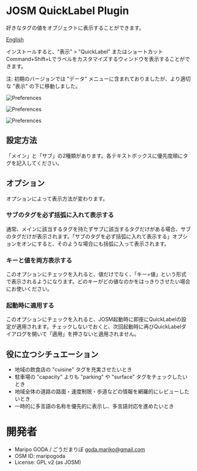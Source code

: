 # JOSM QuickLabel Plugin

好きなタグの値をオブジェクトに表示することができます。

[English](https://github.com/maripo/JOSM_quicklabel/blob/master/README.md)

インストールすると、"表示" > "QuickLabel" またはショートカット Command+Shift+Lでラベルをカスタマイズするウィンドウを表示することができます。

注: 初期のバージョンでは "データ" メニューに含まれておりましたが、より適切な "表示" の下に移動しました。


 ![Preferences](https://raw.githubusercontent.com/maripo/JOSM_quicklabel/master/doc/img/screenshot_en0.png)
 
 ![Preferences](https://raw.githubusercontent.com/maripo/JOSM_quicklabel/master/doc/img/screenshot_en1.png)
 
 ![Preferences](https://raw.githubusercontent.com/maripo/JOSM_quicklabel/master/doc/img/screenshot_en2.png)
 
## 設定方法

「メイン」と「サブ」の2種類があります。各テキストボックスに優先度順にタグを記入してください。


## オプション

オプションによって表示方法が変わります。

### サブのタグを必ず括弧に入れて表示する
通常、メインに該当するタグを持たずサブに該当するタグだけがある場合、サブのタグだけが表示されます。「サブのタグを必ず括弧に入れて表示する」オプションをオンにすると、そのような場合にも括弧に入って表示されます。

### キーと値を両方表示する
このオプションにチェックを入れると、値だけでなく、「キー=値」という形式で表示されるようになります。どのキーがどの値なのかをはっきりさせたい場合にお使いください。

### 起動時に適用する
このオプションにチェックを入れると、JOSM起動時に即座にQuickLabelの設定が適用されます。チェックしないでおくと、次回起動時に再びQuickLabelダイアログを開いて「適用」を押さないと適用されません。
 
## 役に立つシチュエーション

 * 地域の飲食店の "cuisine" タグを充実させたいとき
 * 駐車場の "capacity" よりも "parking" や "surface" タグをチェックしたいとき
 * 地域全体の道路の路面・速度制限・歩道などの情報を網羅的にレビューしたいとき
 * 一時的に多言語の名称を優先的に表示し、多言語対応を進めたいとき

# 開発者

 * Maripo GODA / ごうだまりぽ <goda.mariko@gmail.com>
 * OSM ID: maripogoda
 * License: GPL v2 (as JOSM)
 